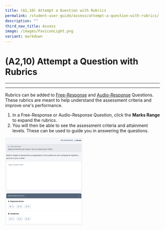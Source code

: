 ```yaml
---
title: (A2,10) Attempt a Question with Rubrics
permalink: /student-user-guide/assess/attempt-a-question-with-rubrics/
description: ""
third_nav_title: Assess
image: /images/FaviconLight.png
variant: markdown
---
```

<h1 id="attempt-a-question-with-rubrics">(A2,10) Attempt a Question with Rubrics</h1><hr>
<hr>
<p>Rubrics can be added to <a target="_blank" href="/student-user-guide/assess/attempt-a-free-response-question/">Free-Response</a> and <a target="_blank" href="/student-user-guide/assess/attempt-an-audio-response-question/">Audio-Response</a> Questions. These rubrics are meant to help understand the assessment criteria and improve one's performance.</p>
<ol>
<li>In a Free-Response or Audio-Response Question, click the <strong>Marks Range</strong> to expand the rubrics.</li>
<li>You will then be able to see the assessment criteria and attainment levels. These can be used to guide you in answering the questions.</li>
</ol>
<img style="width: 50%;" src="/images/1Student/As-Rubrics.png">